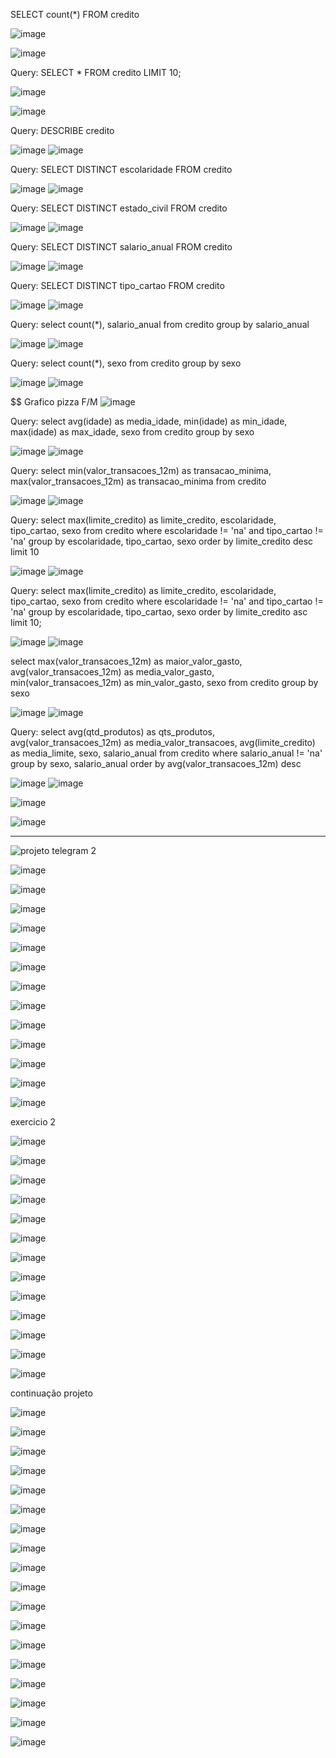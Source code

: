 SELECT count(*) FROM credito

![image](https://github.com/JosueMorfim/Analise_Credito_SQL/assets/141301164/f8acc616-f7f2-4a7b-8731-c00fd02d2956)

![image](https://github.com/JosueMorfim/Analise_Credito_SQL/assets/141301164/0c6e62f6-4b19-4cff-8014-a7204450f20d)


Query: SELECT * FROM credito LIMIT 10;

![image](https://github.com/JosueMorfim/Analise_Credito_SQL/assets/141301164/54081c8e-a20d-4935-ab1d-b7723b0b23c6)

![image](https://github.com/JosueMorfim/Analise_Credito_SQL/assets/141301164/963605cf-6257-401d-910f-7dc770bd83d9)

Query: DESCRIBE credito

![image](https://github.com/JosueMorfim/Analise_Credito_SQL/assets/141301164/d88d537e-53e8-42a3-8fb2-270768ba3cc5)
![image](https://github.com/JosueMorfim/Analise_Credito_SQL/assets/141301164/88bd74b1-4716-419a-9f43-918788c9a0c8)

Query: SELECT DISTINCT escolaridade FROM credito

![image](https://github.com/JosueMorfim/Analise_Credito_SQL/assets/141301164/961a9e03-44a0-4fb5-8564-e333a2c16636)
![image](https://github.com/JosueMorfim/Analise_Credito_SQL/assets/141301164/69efad02-787c-4b03-bd4f-d53f262eaef5)

Query: SELECT DISTINCT estado_civil FROM credito

![image](https://github.com/JosueMorfim/Analise_Credito_SQL/assets/141301164/cc2fab6e-5412-4415-a503-0218dd14b864)
![image](https://github.com/JosueMorfim/Analise_Credito_SQL/assets/141301164/092da1ea-5983-4c00-8672-2f2606cc9581)

Query: SELECT DISTINCT salario_anual FROM credito

![image](https://github.com/JosueMorfim/Analise_Credito_SQL/assets/141301164/75c3bc7e-5653-4305-8d30-f0f2ce6bb3cd)
![image](https://github.com/JosueMorfim/Analise_Credito_SQL/assets/141301164/4e7907ea-053c-4329-a070-0e439ff920b4)

Query: SELECT DISTINCT tipo_cartao FROM credito

![image](https://github.com/JosueMorfim/Analise_Credito_SQL/assets/141301164/972615ca-a37b-4067-9f86-5f3189957ed1)
![image](https://github.com/JosueMorfim/Analise_Credito_SQL/assets/141301164/8583c01d-7b17-4f6a-9ea0-43d6a1497447)

Query: select count(*), salario_anual from credito group by salario_anual

![image](https://github.com/JosueMorfim/Analise_Credito_SQL/assets/141301164/61ee0090-ea6d-47b6-b5c9-f3187df9446a)
![image](https://github.com/JosueMorfim/Analise_Credito_SQL/assets/141301164/a0079e31-3ab9-47e5-bd4d-a916c884f9e4)

Query: select count(*), sexo from credito group by sexo

![image](https://github.com/JosueMorfim/Analise_Credito_SQL/assets/141301164/51fec78a-37b7-41af-b9c0-e22aaab23d77)
![image](https://github.com/JosueMorfim/Analise_Credito_SQL/assets/141301164/ecdb3b23-8152-4455-a443-c964f4e58b50)



$$ Grafico pizza F/M
![image](https://github.com/JosueMorfim/Analise_Credito_SQL/assets/141301164/97b7e776-0972-4de3-854a-43102520f5d3)


Query: select avg(idade) as media_idade, min(idade) as min_idade, max(idade) as max_idade, sexo from credito group by sexo

![image](https://github.com/JosueMorfim/Analise_Credito_SQL/assets/141301164/b3625d94-3e5f-48e1-bdec-b4a0839b273c)
![image](https://github.com/JosueMorfim/Analise_Credito_SQL/assets/141301164/b5f9621a-52b7-450a-8215-ebc0a669f2b0)

Query: select min(valor_transacoes_12m) as transacao_minima, max(valor_transacoes_12m) as transacao_minima from credito

![image](https://github.com/JosueMorfim/Analise_Credito_SQL/assets/141301164/721ed4f4-bc9e-485d-b961-5b6e3f88b62a)
![image](https://github.com/JosueMorfim/Analise_Credito_SQL/assets/141301164/0100c727-29c5-4ed7-a452-9980fe8249ab)

Query: select max(limite_credito) as limite_credito, escolaridade, tipo_cartao, sexo from credito where escolaridade != 'na' and tipo_cartao != 'na' group by escolaridade, tipo_cartao, sexo order by limite_credito desc limit 10

![image](https://github.com/JosueMorfim/Analise_Credito_SQL/assets/141301164/8d950774-d8ad-4064-a3c1-4d4a8919140b)
![image](https://github.com/JosueMorfim/Analise_Credito_SQL/assets/141301164/e0cf5d89-7676-415d-bb50-64481c18a33a)


Query: select max(limite_credito) as limite_credito, escolaridade, tipo_cartao, sexo from credito where escolaridade != 'na' and tipo_cartao != 'na' group by escolaridade, tipo_cartao, sexo order by limite_credito asc limit 10;

![image](https://github.com/JosueMorfim/Analise_Credito_SQL/assets/141301164/e2cca9bc-e97b-4a69-8639-5401b3ff9a03)
![image](https://github.com/JosueMorfim/Analise_Credito_SQL/assets/141301164/223bc4de-cc8f-4585-99eb-78467a141ff9)

 select max(valor_transacoes_12m) as maior_valor_gasto, avg(valor_transacoes_12m) as media_valor_gasto, min(valor_transacoes_12m) as min_valor_gasto, sexo from credito group by sexo

![image](https://github.com/JosueMorfim/Analise_Credito_SQL/assets/141301164/c63fec6a-4976-4e2d-b892-4f9dc6af922a)
![image](https://github.com/JosueMorfim/Analise_Credito_SQL/assets/141301164/0b8e5b4a-fd43-4b1b-b1e2-dfce6cbb676b)

Query: select avg(qtd_produtos) as qts_produtos, avg(valor_transacoes_12m) as media_valor_transacoes, avg(limite_credito) as media_limite, sexo, salario_anual from credito where salario_anual != 'na' group by sexo, salario_anual order by avg(valor_transacoes_12m) desc

![image](https://github.com/JosueMorfim/Analise_Credito_SQL/assets/141301164/7372c28c-fe49-4b2c-a47c-3a2f0061db09)
![image](https://github.com/JosueMorfim/Analise_Credito_SQL/assets/141301164/3dcda4c5-d935-47e8-b9dc-1b2a0f39323f)


![image](https://github.com/JosueMorfim/Analise_Credito_SQL/assets/141301164/8c71202c-49f4-4d69-a50a-93ad10b98035)



![image](https://github.com/JosueMorfim/Analise_Credito_SQL/assets/141301164/6a01b517-2c5b-4a78-ae85-0b19a2a271d8)


-------



![projeto telegram 2](https://github.com/JosueMorfim/Analise_Credito_SQL/assets/141301164/4c08838a-44b3-4bde-8c60-d2d0f27637d4)

![image](https://github.com/JosueMorfim/Analise_Credito_SQL/assets/141301164/b36995d2-4ac9-4917-9952-47f68ca34f16)

![image](https://github.com/JosueMorfim/Analise_Credito_SQL/assets/141301164/c2e3d6dd-2ae5-4cb1-9010-d7d3806f261e)

![image](https://github.com/JosueMorfim/Analise_Credito_SQL/assets/141301164/1cceab3d-20d2-4498-ae3b-cd1c053867b9)

![image](https://github.com/JosueMorfim/Analise_Credito_SQL/assets/141301164/a58839da-25fe-4cb7-abdb-349e04b6945e)

![image](https://github.com/JosueMorfim/Analise_Credito_SQL/assets/141301164/5c921b22-1fbb-4639-99e5-d667b001e813)

![image](https://github.com/JosueMorfim/Analise_Credito_SQL/assets/141301164/901c03b9-ed04-4f0f-a1c5-33aae38fca46)

![image](https://github.com/JosueMorfim/Analise_Credito_SQL/assets/141301164/c00cbfa9-a7fa-447a-b165-9316fe6e0ecf)






![image](https://github.com/JosueMorfim/Analise_Credito_SQL/assets/141301164/3c7fc8a8-6141-428d-80db-c0aca073d32d)

![image](https://github.com/JosueMorfim/Analise_Credito_SQL/assets/141301164/ddd7fed7-a0e5-4664-a9ef-3ace126705e3)


![image](https://github.com/JosueMorfim/Analise_Credito_SQL/assets/141301164/0ba3b248-aace-4b7d-9492-2c80cea31729)

![image](https://github.com/JosueMorfim/Analise_Credito_SQL/assets/141301164/42df0e6f-e817-452a-b158-3707b7c71c22)

![image](https://github.com/JosueMorfim/Analise_Credito_SQL/assets/141301164/4f644df6-f2fd-4fe7-a80e-ab173dce61a0)


![image](https://github.com/JosueMorfim/Analise_Credito_SQL/assets/141301164/5198f7d5-35f3-4ee7-b69d-f58da25a80cd)

exercicio 2

![image](https://github.com/JosueMorfim/Analise_Credito_SQL/assets/141301164/ae5ebdfb-df43-456b-9e57-0c0842e96923)

![image](https://github.com/JosueMorfim/Analise_Credito_SQL/assets/141301164/27204a5c-e372-4e4a-a73d-03c962e86c0c)

![image](https://github.com/JosueMorfim/Analise_Credito_SQL/assets/141301164/fb74dd26-ec3e-45f2-8cc7-f1f086a3c6f3)


![image](https://github.com/JosueMorfim/Analise_Credito_SQL/assets/141301164/7163d9cd-a4fb-4576-8a29-773c3e298fa6)


![image](https://github.com/JosueMorfim/Analise_Credito_SQL/assets/141301164/693b2cf0-2cc9-4e76-bd27-9b16e16c08a9)

![image](https://github.com/JosueMorfim/Analise_Credito_SQL/assets/141301164/7411a8ea-9f14-482f-a3f7-683ee93b2ad1)

![image](https://github.com/JosueMorfim/Analise_Credito_SQL/assets/141301164/e29d84f2-54ac-4669-9a9a-45e67809cdf6)

![image](https://github.com/JosueMorfim/Analise_Credito_SQL/assets/141301164/b8dd5f38-eb0d-4786-a126-7818a6254928)

![image](https://github.com/JosueMorfim/Analise_Credito_SQL/assets/141301164/fd4776fa-c474-4916-be77-818729c928e8)

![image](https://github.com/JosueMorfim/Analise_Credito_SQL/assets/141301164/fdbae055-a8c1-4601-9136-1479e1fe1146)

![image](https://github.com/JosueMorfim/Analise_Credito_SQL/assets/141301164/1b05b39a-4197-4999-ac48-fb9811f89c89)

![image](https://github.com/JosueMorfim/Analise_Credito_SQL/assets/141301164/fbc0ade7-55cf-4eb0-9f70-29626fa6b8bb)

![image](https://github.com/JosueMorfim/Analise_Credito_SQL/assets/141301164/bd5076a7-2101-42b4-a637-0ecc1b3a1076)


continuação projeto

![image](https://github.com/JosueMorfim/Analise_Credito_SQL/assets/141301164/5d34995a-d34a-4c0c-ae1c-5e45fd108227)

![image](https://github.com/JosueMorfim/Analise_Credito_SQL/assets/141301164/4828e664-8f94-4598-8ec7-351dd0aed2e0)


![image](https://github.com/JosueMorfim/Analise_Credito_SQL/assets/141301164/a4b781cb-1e79-4932-90b7-c0de631a3772)


![image](https://github.com/JosueMorfim/Analise_Credito_SQL/assets/141301164/953f410a-e121-44d8-b81c-60565fe1b44b)

![image](https://github.com/JosueMorfim/Analise_Credito_SQL/assets/141301164/9dde8c2f-2fed-4bd4-b3bf-048d0bd90a94)

![image](https://github.com/JosueMorfim/Analise_Credito_SQL/assets/141301164/912ddfcf-a7c9-44e1-94c5-7a93f628a834)



![image](https://github.com/JosueMorfim/Analise_Credito_SQL/assets/141301164/6510e6b1-0569-40d0-8ae8-4cb57c676d5e)

![image](https://github.com/JosueMorfim/Analise_Credito_SQL/assets/141301164/693fce60-6c2e-4bd2-94a6-e7222c3c42d5)

![image](https://github.com/JosueMorfim/Analise_Credito_SQL/assets/141301164/c339c77d-4596-426e-a75a-30d947e786ac)

![image](https://github.com/JosueMorfim/Analise_Credito_SQL/assets/141301164/7233263a-9359-45d0-bca8-53075ffb33b0)

![image](https://github.com/JosueMorfim/Analise_Credito_SQL/assets/141301164/f333fffd-2045-40bd-bcbf-fdd170d98af2)

![image](https://github.com/JosueMorfim/Analise_Credito_SQL/assets/141301164/dbc9a889-a66b-4f66-9f7a-c755d59354fc)

![image](https://github.com/JosueMorfim/Analise_Credito_SQL/assets/141301164/0ba47cc4-0c66-4f13-93c2-1719e641f953)

![image](https://github.com/JosueMorfim/Analise_Credito_SQL/assets/141301164/c3c91e38-a9bb-41f9-b51a-8eaae097980f)

![image](https://github.com/JosueMorfim/Analise_Credito_SQL/assets/141301164/12695124-5a97-456a-a8c4-d707b2ab7b8b)

![image](https://github.com/JosueMorfim/Analise_Credito_SQL/assets/141301164/d64edb89-0b32-49a5-8286-6c166ca6e364)


![image](https://github.com/JosueMorfim/Analise_Credito_SQL/assets/141301164/1058a2ad-9971-4ee7-ae56-e0e36dac1081)

![image](https://github.com/JosueMorfim/Analise_Credito_SQL/assets/141301164/8360d95e-5359-40a0-be24-fdc1ad6b422c)









